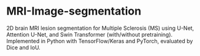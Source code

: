 # MRI-Image-segmentation
2D brain MRI lesion segmentation for Multiple Sclerosis (MS) using U-Net, Attention U-Net, and Swin Transformer (with/without pretraining).  Implemented in Python with TensorFlow/Keras and PyTorch, evaluated by Dice and IoU.

